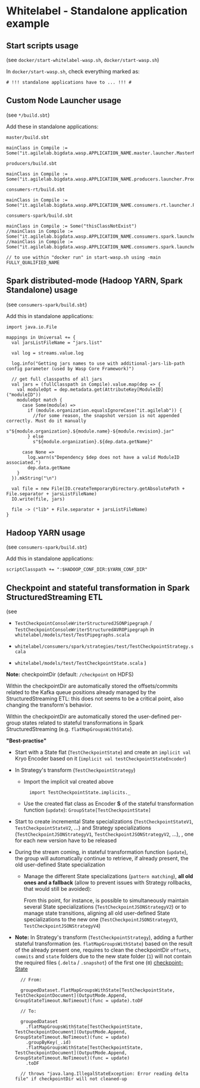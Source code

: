 # Whitelabel - Standalone application example

## Start scripts usage
(see `docker/start-whitelabel-wasp.sh`, `docker/start-wasp.sh`)

In `docker/start-wasp.sh`, check everything marked as:

    # !!! standalone applications have to ... !!! #

## Custom Node Launcher usage
(see `*/build.sbt`)

Add these in standalone applications:

`master/build.sbt`

    mainClass in Compile := Some("it.agilelab.bigdata.wasp.APPLICATION_NAME.master.launcher.MasterNodeLauncher")

`producers/build.sbt`

    mainClass in Compile := Some("it.agilelab.bigdata.wasp.APPLICATION_NAME.producers.launcher.ProducersNodeLauncher")

`consumers-rt/build.sbt`

    mainClass in Compile := Some("it.agilelab.bigdata.wasp.APPLICATION_NAME.consumers.rt.launcher.RtConsumersNodeLauncher")

`consumers-spark/build.sbt`

    mainClass in Compile := Some("thisClassNotExist")
    //mainClass in Compile := Some("it.agilelab.bigdata.wasp.APPLICATION_NAME.consumers.spark.launcher.SparkConsumersStreamingNodeLauncher")
    //mainClass in Compile := Some("it.agilelab.bigdata.wasp.APPLICATION_NAME.consumers.spark.launcher.SparkConsumersBatchNodeLauncher")

    // to use within "docker run" in start-wasp.sh using -main FULLY_QUALIFIED_NAME

## Spark distributed-mode (Hadoop YARN, Spark Standalone) usage
(see `consumers-spark/build.sbt`)

Add this in standalone applications:
    
    import java.io.File
    
    mappings in Universal += {
      val jarsListFileName = "jars.list"
    
      val log = streams.value.log
    
      log.info("Getting jars names to use with additional-jars-lib-path config parameter (used by Wasp Core Framework)")
    
      // get full classpaths of all jars
      val jars = (fullClasspath in Compile).value.map(dep => {
        val moduleOpt = dep.metadata.get(AttributeKey[ModuleID]("moduleID"))
        moduleOpt match {
          case Some(module) =>
            if (module.organization.equalsIgnoreCase("it.agilelab")) {
              //for some reason, the snapshot version is not appended correctly. Must do it manually
              s"${module.organization}.${module.name}-${module.revision}.jar"
            } else
              s"${module.organization}.${dep.data.getName}"
    
          case None =>
            log.warn(s"Dependency $dep does not have a valid ModuleID associated.")
            dep.data.getName
        }
      }).mkString("\n")
    
      val file = new File(IO.createTemporaryDirectory.getAbsolutePath + File.separator + jarsListFileName)
      IO.write(file, jars)
    
      file -> ("lib" + File.separator + jarsListFileName)
    }


## Hadoop YARN usage
(see `consumers-spark/build.sbt`)

Add this in standalone applications:

    scriptClasspath += ":$HADOOP_CONF_DIR:$YARN_CONF_DIR"
    
## Checkpoint and stateful transformation in Spark StructuredStreaming ETL

(see

- `TestCheckpointConsoleWriterStructuredJSONPipegraph` / `TestCheckpointConsoleWriterStructuredAVROPipegraph` in `whitelabel/models/test/TestPipegraphs.scala`

- `whitelabel/consumers/spark/strategies/test/TestCheckpointStrategy.scala`

- `whitelabel/models/test/TestCheckpointState.scala`
)

**Note:** checkpointDir (default: `/checkpoint` on HDFS)

Within the checkpointDir are automatically stored the offsets/commits related to the Kafka queue positions already managed by the StructuredStreaming ETL: this does not seems to be a critical point, also changing the transform's behavior.

Within the checkpointDir are automatically stored the user-defined per-group states related to stateful transformations in Spark StructuredStreaming (e.g. `flatMapGroupsWithState`).

**"Best-practise"**

- Start with a State flat (`TestCheckpointState`) and create an `implicit val` Kryo Encoder based on it (`implicit val testCheckpointStateEncoder`)

- In Strategy's transform (`TestCheckpointStrategy`)
    - Import the implicit val created above

            import TestCheckpointState.implicits._
    
    - Use the created flat class as Encoder **S** of the stateful transformation function (`update`): `GroupState[TestCheckpointState]`

- Start to create incremental State specializations (`TestCheckpointStateV1`, `TestCheckpointStateV2`, ...) and Strategy specializations (`TestCheckpointJSONStrategyV1`, `TestCheckpointJSONStrategyV2`, ...), , one for each new version have to be released

- During the stream coming, in stateful transformation function (`update`), the group will automatically continue to retrieve, if already present, the old user-defined State specialization
    - Manage the different State specializations (`pattern matching`), **all old ones and a fallback** (allow to prevent issues with Strategy rollbacks, that would still be avoided):
    
        From this point, for instance, is possible to simultaneously maintain several State specializations (`TestCheckpointJSONStrategyV2`) or to manage state transitions, aligning all old user-defined State specializations to the new one (`TestCheckpointJSONStrategyV3`, `TestCheckpointJSONStrategyV4`)
        
- **Note:** In Strategy's transform (`TestCheckpointStrategy`), adding a further stateful transformation (es. `flatMapGroupsWithState`) based on the result of the already present one, requires to clean the checkpointDir `offsets`, `commits` and `state` folders due to the new state folder (`1`) will not contain the required files (`.delta` / `.snapshot`) of the first one (`0`) [checkpoint-State](../documentation/checkpoint.md#state)

        // From:
        
        groupedDataset.flatMapGroupsWithState[TestCheckpointState, TestCheckpointDocument](OutputMode.Append, GroupStateTimeout.NoTimeout)(func = update).toDF

        // To:
        
        groupedDataset
          .flatMapGroupsWithState[TestCheckpointState, TestCheckpointDocument](OutputMode.Append, GroupStateTimeout.NoTimeout)(func = update)
          .groupByKey(_.id)
          .flatMapGroupsWithState[TestCheckpointState, TestCheckpointDocument](OutputMode.Append, GroupStateTimeout.NoTimeout)(func = update)
          .toDF
              
        // throws "java.lang.IllegalStateException: Error reading delta file" if checkpointDir will not cleaned-up